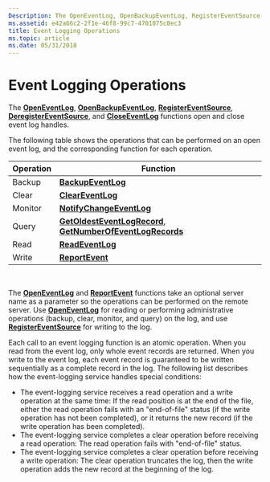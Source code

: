 ```yaml
---
Description: The OpenEventLog, OpenBackupEventLog, RegisterEventSource, DeregisterEventSource, and CloseEventLog functions open and close event log handles.
ms.assetid: e42a66c2-2f1e-46f8-99c7-4701075c8ec3
title: Event Logging Operations
ms.topic: article
ms.date: 05/31/2018
---
```


# Event Logging Operations

The [**OpenEventLog**](/windows/desktop/api/Winbase/nf-winbase-openeventloga), [**OpenBackupEventLog**](/windows/desktop/api/Winbase/nf-winbase-openbackupeventloga), [**RegisterEventSource**](/windows/desktop/api/Winbase/nf-winbase-registereventsourcea), [**DeregisterEventSource**](/windows/desktop/api/Winbase/nf-winbase-deregistereventsource), and [**CloseEventLog**](/windows/desktop/api/Winbase/nf-winbase-closeeventlog) functions open and close event log handles.

The following table shows the operations that can be performed on an open event log, and the corresponding function for each operation.



| Operation | Function                                                                                                                     |
|-----------|------------------------------------------------------------------------------------------------------------------------------|
| Backup    | [**BackupEventLog**](/windows/desktop/api/Winbase/nf-winbase-backupeventloga)                                                                                     |
| Clear     | [**ClearEventLog**](/windows/desktop/api/Winbase/nf-winbase-cleareventloga)                                                                                       |
| Monitor   | [**NotifyChangeEventLog**](/windows/desktop/api/Winbase/nf-winbase-notifychangeeventlog)                                                                         |
| Query     | [**GetOldestEventLogRecord**](/windows/desktop/api/Winbase/nf-winbase-getoldesteventlogrecord), [**GetNumberOfEventLogRecords**](/windows/desktop/api/Winbase/nf-winbase-getnumberofeventlogrecords) |
| Read      | [**ReadEventLog**](/windows/desktop/api/Winbase/nf-winbase-readeventloga)                                                                                         |
| Write     | [**ReportEvent**](/windows/desktop/api/Winbase/nf-winbase-reporteventa)                                                                                           |



 

The [**OpenEventLog**](/windows/desktop/api/Winbase/nf-winbase-openeventloga) and [**ReportEvent**](/windows/desktop/api/Winbase/nf-winbase-reporteventa) functions take an optional server name as a parameter so the operations can be performed on the remote server. Use [**OpenEventLog**](/windows/desktop/api/Winbase/nf-winbase-openeventloga) for reading or performing administrative operations (backup, clear, monitor, and query) on the log, and use [**RegisterEventSource**](/windows/desktop/api/Winbase/nf-winbase-registereventsourcea) for writing to the log.

Each call to an event logging function is an atomic operation. When you read from the event log, only whole event records are returned. When you write to the event log, each event record is guaranteed to be written sequentially as a complete record in the log. The following list describes how the event-logging service handles special conditions:

-   The event-logging service receives a read operation and a write operation at the same time: If the read position is at the end of the file, either the read operation fails with an "end-of-file" status (if the write operation has not been completed), or it returns the new record (if the write operation has been completed).
-   The event-logging service completes a clear operation before receiving a read operation: The read operation fails with "end-of-file" status.
-   The event-logging service completes a clear operation before receiving a write operation: The clear operation truncates the log, then the write operation adds the new record at the beginning of the log.

 

 



